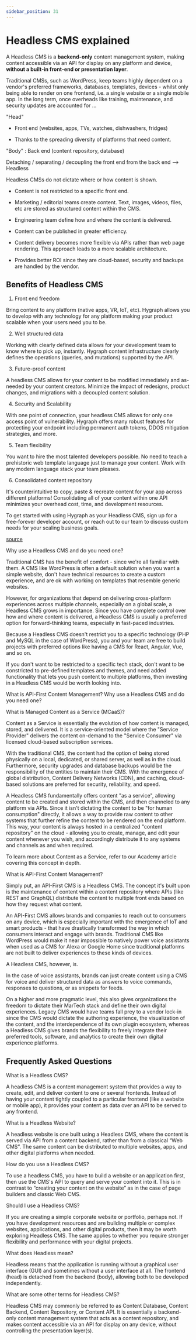 ```yaml
---
sidebar_position: 31
---
```


# Headless CMS explained

A Headless CMS is a **backend-only** content management system, making content accessible via an API for display on any platform and device, **without a built-in front-end or presentation layer**.

Traditional CMSs, such as WordPress, keep teams highly dependent on a vendor's preferred frameworks, databases, templates, devices - whilst only being able to render on one frontend, i.e. a single website or a single mobile app. In the long term, once overheads like training, maintenance, and security updates are accounted for ...

"Head"

- Front end (websites, apps, TVs, watches, dishwashers, fridges)

- Thanks to the spreading diversity of platforms that need content.

"Body" : Back end (content repository, database)

Detaching / separating / decoupling the front end from the back end --> Headless

Headless CMSs do not dictate where or how content is shown.

- Content is not restricted to a specific front end.

- Marketing / editorial teams create content. Text, images, videos, files, etc are stored as structured content within the CMS.

- Engineering team define how and where the content is delivered.

- Content can be published in greater efficiency.

- Content delivery becomes more flexible via APIs rather than web page rendering. This approach leads to a more scalable architecture.

- Provides better ROI since they are cloud-based, security and backups are handled by the vendor.

## Benefits of Headless CMS

1. Front end freedom

Bring content to any platform (native apps, VR, IoT, etc). Hygraph allows you to develop with any technology for any platform making your product scalable when your users need you to be.

2. Well structured data

Working with clearly defined data allows for your development team to know where to pick up, instantly. Hygraph content infrastructure clearly defines the operations (queries, and mutations) supported by the API.

3. Future-proof content

A headless CMS allows for your content to be modified immediately and as-needed by your content creators. Minimize the impact of redesigns, product changes, and migrations with a decoupled content solution.

4. Security and Scalability

With one point of connection, your headless CMS allows for only one access point of vulnerability. Hygraph offers many robust features for protecting your endpoint including permanent auth tokens, DDOS mitigation strategies, and more.

5. Team flexibility

You want to hire the most talented developers possible. No need to teach a prehistoric web template language just to manage your content. Work with any modern language stack your team pleases.

6. Consolidated content repository

It's counterintuitive to copy, paste & recreate content for your app across different platforms! Consolidating all of your content within one API minimizes your overhead cost, time, and development resources.

To get started with using Hygraph as your Headless CMS, sign up for a free-forever developer account, or reach out to our team to discuss custom needs for your scaling business goals.

[source](https://hygraph.com/academy/headless-cms)

Why use a Headless CMS and do you need one?

Traditional CMS has the benefit of comfort - since we're all familiar with them. A CMS like WordPress is often a default solution when you want a simple website, don't have technical resources to create a custom experience, and are ok with working on templates that resemble generic websites.

However, for organizations that depend on delivering cross-platform experiences across multiple channels, especially on a global scale, a Headless CMS grows in importance. Since you have complete control over how and where content is delivered, a Headless CMS is usually a preferred option for forward-thinking teams, especially in fast-paced industries.

Because a Headless CMS doesn't restrict you to a specific technology (PHP and MySQL in the case of WordPress), you and your team are free to build projects with preferred options like having a CMS for React, Angular, Vue, and so on.

If you don't want to be restricted to a specific tech stack, don't want to be constricted to pre-defined templates and themes, and need added functionality that lets you push content to multiple platforms, then investing in a Headless CMS would be worth looking into.

What is API-First Content Management?
Why use a Headless CMS and do you need one?

What is Managed Content as a Service (MCaaS)?

Content as a Service is essentially the evolution of how content is managed, stored, and delivered. It is a service-oriented model where the "Service Provider" delivers the content on-demand to the "Service Consumer" via licensed cloud-based subscription services.

With the traditional CMS, the content had the option of being stored physically on a local, dedicated, or shared server, as well as in the cloud. Furthermore, security upgrades and database backups would be the responsibility of the entities to maintain their CMS. With the emergence of global distribution, Content Delivery Networks (CDN), and caching, cloud-based solutions are preferred for security, reliability, and speed.

A Headless CMS fundamentally offers content "as a service", allowing content to be created and stored within the CMS, and then channeled to any platform via APIs. Since it isn't dictating the content to be "for human consumption" directly, it allows a way to provide raw content to other systems that further refine the content to be rendered on the end platform. This way, your content is always hosted in a centralized "content repository" on the cloud - allowing you to create, manage, and edit your content whenever you wish, and accordingly distribute it to any systems and channels as and when required.

To learn more about Content as a Service, refer to our Academy article covering this concept in depth.

What is API-First Content Management?

Simply put, an API-First CMS is a Headless CMS. The concept it's built upon is the maintenance of content within a content repository where APIs (like REST and GraphQL) distribute the content to multiple front ends based on how they request what content.

An API-First CMS allows brands and companies to reach out to consumers on any device, which is especially important with the emergence of IoT and smart products - that have drastically transformed the way in which consumers interact and engage with brands. Traditional CMS like WordPress would make it near impossible to natively power voice assistants when used as a CMS for Alexa or Google Home since traditional platforms are not built to deliver experiences to these kinds of devices.

A Headless CMS, however, is.

In the case of voice assistants, brands can just create content using a CMS for voice and deliver structured data as answers to voice commands, responses to questions, or as snippets for feeds.

On a higher and more pragmatic level, this also gives organizations the freedom to dictate their MarTech stack and define their own digital experiences. Legacy CMS would have teams fall prey to a vendor lock-in since the CMS would dictate the authoring experience, the visualization of the content, and the interdependence of its own plugin ecosystem, whereas a Headless CMS gives brands the flexibility to freely integrate their preferred tools, software, and analytics to create their own digital experience platforms.

## Frequently Asked Questions

What is a Headless CMS?

A headless CMS is a content management system that provides a way to create, edit, and deliver content to one or several frontends. Instead of having your content tightly coupled to a particular frontend (like a website or mobile app), it provides your content as data over an API to be served to any frontend.

What is a Headless Website?

A headless website is one built using a Headless CMS, where the content is served via API from a content backend, rather than from a classical “Web CMS”. The same content can be distributed to multiple websites, apps, and other digital platforms when needed.

How do you use a Headless CMS?

To use a headless CMS, you have to build a website or an application first, then use the CMS's API to query and serve your content into it. This is in contrast to “creating your content on the website” as in the case of page builders and classic Web CMS.

Should I use a Headless CMS?

If you are creating a simple corporate website or portfolio, perhaps not. If you have development resources and are building multiple or complex websites, applications, and other digital products, then it may be worth exploring Headless CMS. The same applies to whether you require stronger flexibility and performance with your digital projects.

What does Headless mean?

Headless means that the application is running without a graphical user interface (GUI) and sometimes without a user interface at all. The frontend (head) is detached from the backend (body), allowing both to be developed independently.

What are some other terms for Headless CMS?

Headless CMS may commonly be referred to as Content Database, Content Backend, Content Repository, or Content API. It is essentially a backend-only content management system that acts as a content repository, and makes content accessible via an API for display on any device, without controlling the presentation layer(s).
